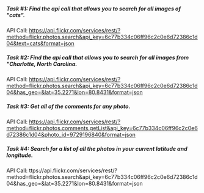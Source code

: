 ##### Task #1: Find the api call that allows you to search for all images of "cats".

API Call:  https://api.flickr.com/services/rest/?method=flickr.photos.search&api_key=6c77b334c06ff96c2c0e6d72386c1d04&text=cats&format=json

##### Task #2: Find the api call that allows you to search for all images from "Charlotte, North Carolina.

API Call:  https://api.flickr.com/services/rest/?method=flickr.photos.search&api_key=6c77b334c06ff96c2c0e6d72386c1d04&has_geo=&lat=35.2271&lon=80.8431&format=json

##### Task #3: Get all of the comments for any photo.

API Call:  https://api.flickr.com/services/rest/?method=flickr.photos.comments.getList&api_key=6c77b334c06ff96c2c0e6d72386c1d04&photo_id=9729196840&format=json

##### Task #4: Search for a list of all the photos in your current latitude and longitude.

API Call:  ttps://api.flickr.com/services/rest/?method=flickr.photos.search&api_key=6c77b334c06ff96c2c0e6d72386c1d04&has_geo=&lat=35.2271&lon=80.8431&format=json
